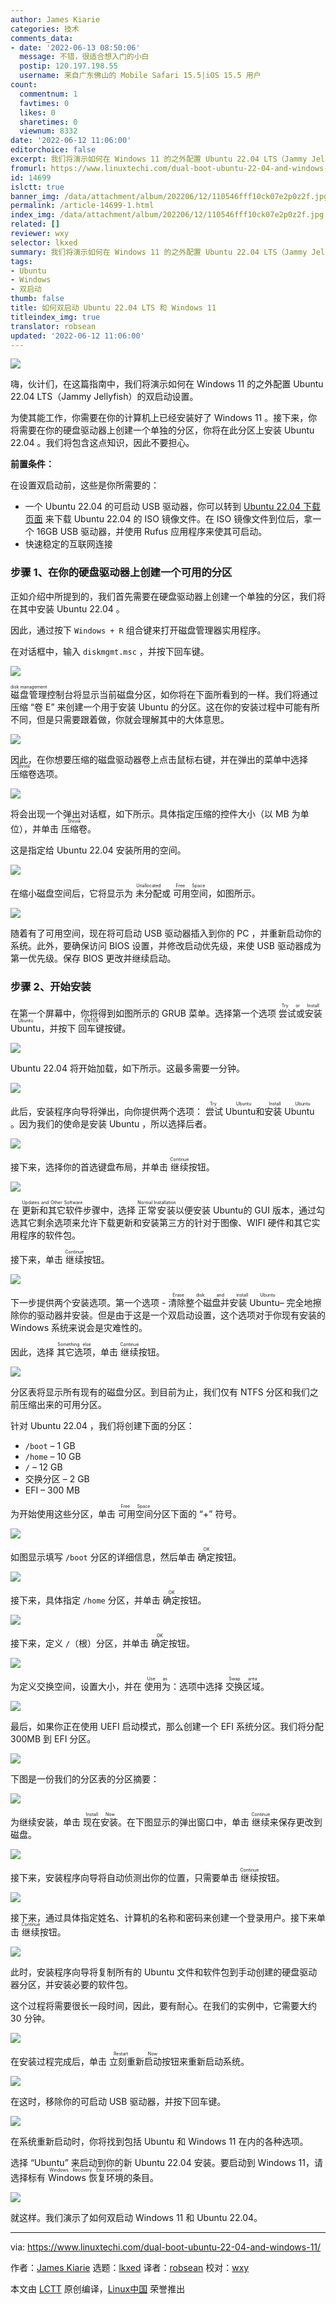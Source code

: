 ```yaml
---
author: James Kiarie
categories: 技术
comments_data:
- date: '2022-06-13 08:50:06'
  message: 不错，很适合想入门的小白
  postip: 120.197.198.55
  username: 来自广东佛山的 Mobile Safari 15.5|iOS 15.5 用户
count:
  commentnum: 1
  favtimes: 0
  likes: 0
  sharetimes: 0
  viewnum: 8332
date: '2022-06-12 11:06:00'
editorchoice: false
excerpt: 我们将演示如何在 Windows 11 的之外配置 Ubuntu 22.04 LTS（Jammy Jellyfish）的双启动设置。
fromurl: https://www.linuxtechi.com/dual-boot-ubuntu-22-04-and-windows-11/
id: 14699
islctt: true
banner_img: /data/attachment/album/202206/12/110546fff10ck07e2p0z2f.jpg
permalink: /article-14699-1.html
index_img: /data/attachment/album/202206/12/110546fff10ck07e2p0z2f.jpg.thumb.jpg
related: []
reviewer: wxy
selector: lkxed
summary: 我们将演示如何在 Windows 11 的之外配置 Ubuntu 22.04 LTS（Jammy Jellyfish）的双启动设置。
tags:
- Ubuntu
- Windows
- 双启动
thumb: false
title: 如何双启动 Ubuntu 22.04 LTS 和 Windows 11
titleindex_img: true
translator: robsean
updated: '2022-06-12 11:06:00'
---
```


![](/data/attachment/album/202206/12/110546fff10ck07e2p0z2f.jpg)


嗨，伙计们，在这篇指南中，我们将演示如何在 Windows 11 的之外配置 Ubuntu 22.04 LTS（Jammy Jellyfish）的双启动设置。


为使其能工作，你需要在你的计算机上已经安装好了 Windows 11 。接下来，你将需要在你的硬盘驱动器上创建一个单独的分区，你将在此分区上安装 Ubuntu 22.04 。我们将包含这点知识，因此不要担心。


**前置条件：**


在设置双启动前，这些是你所需要的：


* 一个 Ubuntu 22.04 的可启动 USB 驱动器，你可以转到 [Ubuntu 22.04 下载页面](https://releases.ubuntu.com/22.04/) 来下载 Ubuntu 22.04 的 ISO 镜像文件。在 ISO 镜像文件到位后，拿一个 16GB USB 驱动器，并使用 Rufus 应用程序来使其可启动。
* 快速稳定的互联网连接


### 步骤 1、在你的硬盘驱动器上创建一个可用的分区


正如介绍中所提到的，我们首先需要在硬盘驱动器上创建一个单独的分区，我们将在其中安装 Ubuntu 22.04 。


因此，通过按下 `Windows + R` 组合键来打开磁盘管理器实用程序。


在对话框中，输入 `diskmgmt.msc` ，并按下回车键。


![](/data/attachment/album/202206/12/110606fmpfzm0f2gkvfobb.png)


<ruby> 磁盘管理 <rt>  disk management </rt></ruby>控制台将显示当前磁盘分区，如你将在下面所看到的一样。我们将通过压缩 “卷 E” 来创建一个用于安装 Ubuntu 的分区。这在你的安装过程中可能有所不同，但是只需要跟着做，你就会理解其中的大体意思。


![](/data/attachment/album/202206/12/110606a6z06wyve3twn06e.png)


因此，在你想要压缩的磁盘驱动器卷上点击鼠标右键，并在弹出的菜单中选择 <ruby> 压缩卷 <rt>  Shrink </rt></ruby> 选项。


![](/data/attachment/album/202206/12/110606m65o66y1k2j5yiif.png)


将会出现一个弹出对话框，如下所示。具体指定压缩的控件大小（以 MB 为单位），并单击 <ruby> 压缩卷 <rt>  Shrink </rt></ruby> 。


这是指定给 Ubuntu 22.04 安装所用的空间。


![](/data/attachment/album/202206/12/110607hzkuyui8didozziz.png)


在缩小磁盘空间后，它将显示为 <ruby> 未分配 <rt>  Unallocated </rt></ruby> 或 <ruby> 可用空间 <rt>  Free Space </rt></ruby>，如图所示。


![](/data/attachment/album/202206/12/110607n7ne65wcm59z5m6p.png)


随着有了可用空间，现在将可启动 USB 驱动器插入到你的 PC ，并重新启动你的系统。此外，要确保访问 BIOS 设置，并修改启动优先级，来使 USB 驱动器成为第一优先级。保存 BIOS 更改并继续启动。


### 步骤 2、开始安装


在第一个屏幕中，你将得到如图所示的 GRUB 菜单。选择第一个选项 <ruby> 尝试或安装 Ubuntu <rt>  Try or Install Ubuntu </rt></ruby> ，并按下 <ruby> 回车键 <rt>  ENTER </rt></ruby> 按键。


![](/data/attachment/album/202206/12/110607ugqlqwtugk1girzl.png)


Ubuntu 22.04 将开始加载，如下所示。这最多需要一分钟。


![](/data/attachment/album/202206/12/110607uwlf222o2onlnjr2.png)


此后，安装程序向导将弹出，向你提供两个选项： <ruby> 尝试 Ubuntu <rt>  Try Ubuntu </rt></ruby> 和 <ruby> 安装 Ubuntu <rt>  Install Ubuntu </rt></ruby>。因为我们的使命是安装 Ubuntu ，所以选择后者。


![](/data/attachment/album/202206/12/110608lvrkrkkkbb9bkh09.png)


接下来，选择你的首选键盘布局，并单击 <ruby> 继续 <rt>  Continue </rt></ruby> 按钮。


![](/data/attachment/album/202206/12/110608f0txnc0mxtcxmohf.png)


在 <ruby> 更新和其它软件 <rt>  Updates and Other Software </rt></ruby> 步骤中，选择 <ruby> 正常安装 <rt>  Normal Installation </rt></ruby> 以便安装 Ubuntu的 GUI 版本，通过勾选其它剩余选项来允许下载更新和安装第三方的针对于图像、WIFI 硬件和其它实用程序的软件包。


接下来，单击 <ruby> 继续 <rt>  Continue </rt></ruby> 按钮。


![](/data/attachment/album/202206/12/110608m3dbuzlqllyxbqly.png)


下一步提供两个安装选项。第一个选项 - <ruby> 清除整个磁盘并安装 Ubuntu <rt>  Erase disk and install Ubuntu </rt></ruby> – 完全地擦除你的驱动器并安装。但是由于这是一个双启动设置，这个选项对于你现有安装的 Windows 系统来说会是灾难性的。


因此，选择 <ruby> 其它选项 <rt>  Something else </rt></ruby>，单击 <ruby> 继续 <rt>  Continue </rt></ruby> 按钮。


![](/data/attachment/album/202206/12/110608yagsnljf6sf6ynvz.png)


分区表将显示所有现有的磁盘分区。到目前为止，我们仅有 NTFS 分区和我们之前压缩出来的可用分区。


针对 Ubuntu 22.04 ，我们将创建下面的分区：


* `/boot` – 1 GB
* `/home` – 10 GB
* `/` – 12 GB
* 交换分区 – 2 GB
* EFI – 300 MB


为开始使用这些分区，单击 <ruby> 可用空间 <rt>  Free Space </rt></ruby>分区下面的 “+” 符号。


![](/data/attachment/album/202206/12/110609cfhzcbg8oxg82sxo.png)


如图显示填写 `/boot` 分区的详细信息，然后单击 <ruby> 确定 <rt>  OK </rt></ruby> 按钮。


![](/data/attachment/album/202206/12/110609lcg6vc7xkezk7bkk.png)


接下来，具体指定 `/home` 分区，并单击 <ruby> 确定 <rt>  OK </rt></ruby> 按钮。


![](/data/attachment/album/202206/12/110609ytdro6lbg3glbgfg.png)


接下来，定义 `/`（根）分区，并单击 <ruby> 确定 <rt>  OK </rt></ruby> 按钮。


![](/data/attachment/album/202206/12/110609kksq1j24zyno2ksy.png)


为定义交换空间，设置大小，并在 <ruby> 使用为 <rt>  Use as </rt></ruby>：选项中选择 <ruby> 交换区域 <rt>  Swap area </rt></ruby>。


![](/data/attachment/album/202206/12/110610a34ztwodo81o01zq.png)


最后，如果你正在使用 UEFI 启动模式，那么创建一个 EFI 系统分区。我们将分配 300MB 到 EFI 分区。


![](/data/attachment/album/202206/12/110610uxfdex7fl01x184h.png)


下图是一份我们的分区表的分区摘要：


![](/data/attachment/album/202206/12/110611l66tzpjzb969ttv9.png)


为继续安装，单击 <ruby> 现在安装 <rt>  Install Now </rt></ruby>。在下图显示的弹出窗口中，单击 <ruby> 继续 <rt>  Continue </rt></ruby>来保存更改到磁盘。


![](/data/attachment/album/202206/12/110611a4kck5vvv14jiq46.png)


接下来，安装程序向导将自动侦测出你的位置，只需要单击 <ruby> 继续 <rt>  Continue </rt></ruby> 按钮。


![](/data/attachment/album/202206/12/110611wqtz40oq6mwmjmwg.png)


接下来，通过具体指定姓名、计算机的名称和密码来创建一个登录用户。接下来单击 <ruby> 继续 <rt>  Continue </rt></ruby> 按钮。


![](/data/attachment/album/202206/12/110612wtwhyrcee4itczlr.png)


此时，安装程序向导将复制所有的 Ubuntu 文件和软件包到手动创建的硬盘驱动器分区，并安装必要的软件包。


这个过程将需要很长一段时间，因此，要有耐心。在我们的实例中，它需要大约 30 分钟。


![](/data/attachment/album/202206/12/110612lrr1p1ndanndxrid.png)


在安装过程完成后，单击 <ruby> 立刻重新启动 <rt>  Restart Now </rt></ruby> 按钮来重新启动系统。


![](/data/attachment/album/202206/12/110612sd2v6cy8aa6tat68.png)


在这时，移除你的可启动 USB 驱动器，并按下回车键。


![](/data/attachment/album/202206/12/110612wkqfkadzx0aakqke.png)


在系统重新启动时，你将找到包括 Ubuntu 和 Windows 11 在内的各种选项。


选择 “Ubuntu” 来启动到你的新 Ubuntu 22.04 安装。要启动到 Windows 11，请选择标有 <ruby> Windows 恢复环境 <rt>  Windows Recovery Environment </rt></ruby> 的条目。


![](/data/attachment/album/202206/12/110613b55p3yh3bnprc8y8.png)


就这样。我们演示了如何双启动 Windows 11 和 Ubuntu 22.04。




---


via: <https://www.linuxtechi.com/dual-boot-ubuntu-22-04-and-windows-11/>


作者：[James Kiarie](https://www.linuxtechi.com/author/james/) 选题：[lkxed](https://github.com/lkxed) 译者：[robsean](https://github.com/robsean) 校对：[wxy](https://github.com/wxy)


本文由 [LCTT](https://github.com/LCTT/TranslateProject) 原创编译，[Linux中国](https://linux.cn/) 荣誉推出